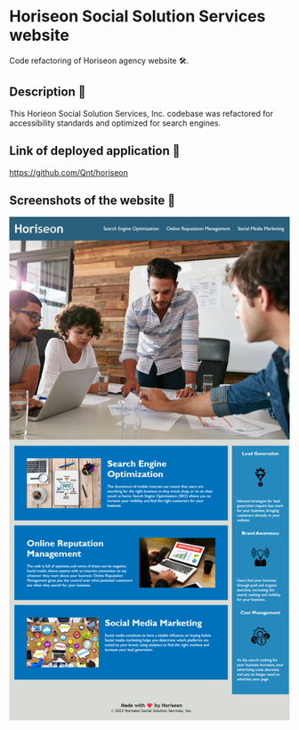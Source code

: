# Horiseon Social Solution Services website

Code refactoring of Horiseon agency website 🛠️.

## Description 📝

This Horieon Social Solution Services, Inc. codebase was refactored for accessibility standards and optimized for search engines.

## Link of deployed application 🔗

<https://github.com/Qnt/horiseon>

## Screenshots of the website 📸

![website screenshot](./assets/images/qnt.github.io_horiseon_.png)
